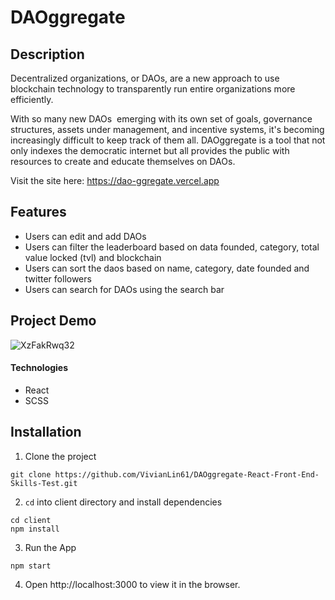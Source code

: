 # DAOggregate

## Description

Decentralized organizations, or DAOs, are a new approach to use blockchain technology to transparently run entire organizations more efficiently.

With so many new DAOs  emerging with its own set of goals, governance structures, assets under management, and incentive systems, it's becoming increasingly difficult to keep track of them all.
DAOggregate is a tool that not only indexes the democratic internet but all provides the public with resources to create and educate themselves on DAOs.

Visit the site here: https://dao-ggregate.vercel.app

## Features
- Users can edit and add DAOs
- Users can filter the leaderboard based on data founded, category, total value locked (tvl) and blockchain
- Users can sort the daos based on name, category, date founded and twitter followers
- Users can search for DAOs using the search bar

## Project Demo

![XzFakRwq32](https://user-images.githubusercontent.com/33815743/129777209-05807ab8-13de-48bb-a5a4-a030cd312994.gif)

#### Technologies

- React
- SCSS

## Installation

1. Clone the project

```
git clone https://github.com/VivianLin61/DAOggregate-React-Front-End-Skills-Test.git
```

2. `cd` into client directory and install dependencies

```
cd client
npm install
```

3. Run the App

```
npm start
```

4. Open http://localhost:3000 to view it in the browser.
